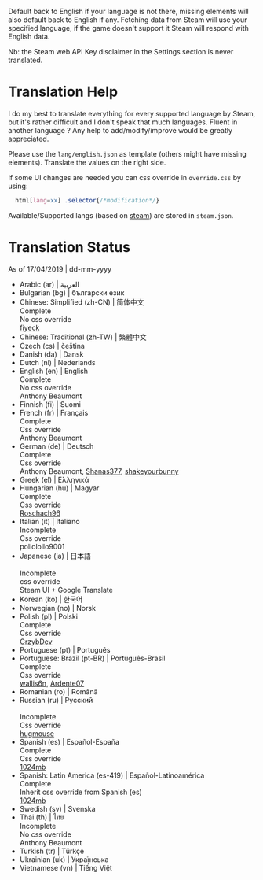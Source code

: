 Default back to English if your language is not there, missing elements will also default back to English if any.
Fetching data from Steam will use your specified language, if the game doesn't support it Steam will respond with English data.

Nb: the Steam web API Key disclaimer in the Settings section is never translated.

Translation Help
================

I do my best to translate everything for every supported language by Steam, but it's rather difficult and I don't speak that much languages.
Fluent in another language ? Any help to add/modify/improve would be greatly appreciated.

Please use the `lang/english.json` as template (others might have missing elements).
Translate the values on the right side.

If some UI changes are needed you can css override in `override.css` by using:
```css
  html[lang=xx] .selector{/*modification*/}
```

Available/Supported langs (based on [steam](https://partner.steamgames.com/doc/store/localization)) are stored in `steam.json`.

Translation Status
==================
As of 17/04/2019 | dd-mm-yyyy

- Arabic (ar) | العربية
- Bulgarian (bg) | български език
- Chinese: Simplified  (zh-CN) | 简体中文
    <br/>Complete <br/>
    No css override <br/>
    [fiyeck](https://github.com/fiyeck)
- Chinese: Traditional (zh-TW) | 繁體中文	
- Czech (cs) | čeština	
- Danish (da) | Dansk	
- Dutch (nl) | Nederlands	
- English (en) | English
    <br/>Complete <br/>
    No css override <br/>
    Anthony Beaumont
- Finnish (fi) | Suomi	
- French (fr) | Français
    <br/>Complete <br/>
    Css override <br/>
    Anthony Beaumont
- German (de) | Deutsch
    <br/>Complete <br/>
    Css override <br/>
    Anthony Beaumont, [Shanas377](https://github.com/Shanas377), [shakeyourbunny](https://github.com/shakeyourbunny)
- Greek (el) | Ελληνικά	
- Hungarian (hu) | Magyar
    <br/>Complete <br/>
    Css override <br/>
    [Roschach96](https://github.com/Roschach96)
- Italian (it) | Italiano
    <br/>Incomplete <br/>
    Css override <br/>
    pollolollo9001
- Japanese (ja) | 日本語	
    <br/>Incomplete <br/>
    css override <br/>
    Steam UI + Google Translate	
- Korean (ko) | 한국어
- Norwegian (no) | Norsk	
- Polish (pl) | Polski
    <br/> Complete <br/>
    Css override <br/>
    [GrzybDev](https://github.com/GrzybDev)	
- Portuguese (pt) | Português	
- Portuguese: Brazil (pt-BR) | Português-Brasil	
    <br/>Complete <br/>
    Css override <br/>
    [wallis6n](https://github.com/wallis6n), [Ardente07](https://github.com/Ardente07)	
- Romanian (ro) | Română	
- Russian (ru) | Русский	
    <br/>Incomplete <br/>
    Css override <br/>
    [hugmouse](https://github.com/hugmouse)
- Spanish (es) | Español-España
    <br/> Complete <br/>
    Css override <br/>
    [1024mb](https://github.com/1024mb)	
- Spanish: Latin America (es-419) | Español-Latinoamérica
    <br/> Complete <br/>
    Inherit css override from Spanish (es) <br/>
    [1024mb](https://github.com/1024mb)	
- Swedish (sv) | Svenska	
- Thai (th) | ไทย
    <br/>Incomplete <br/>
    No css override <br/>
    Anthony Beaumont
- Turkish (tr) | Türkçe
- Ukrainian (uk) | Українська	
- Vietnamese (vn) | Tiếng Việt
